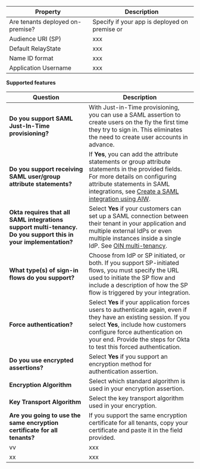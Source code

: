 | Property | Description  |
| -------- | ------------ |
| Are tenants deployed on-premise?  | Specify if your app is deployed on premise or  |
| Audience URI (SP)  | xxx |
| Default RelayState | xxx |
| Name ID format | xxx |
| Application Username | xxx |


**Supported features**

| Question | Description  |
| -------- | ------------ |
| **Do you support SAML Just-In-Time provisioning?**  | With Just-in-Time provisioning, you can use a SAML assertion to create users on the fly the first time they try to sign in. This eliminates the need to create user accounts in advance.  |
| **Do you support receiving SAML user/group attribute statements?**  | If **Yes**, you can add the attribute statements or group attribute statements in the provided fields. For more details on configuring attribute statements in SAML integrations, see [Create a SAML integration using AIW](https://help.okta.com/okta_help.htm?id=ext_Apps_App_Integration_Wizard-saml). |
| **Okta requires that all SAML integrations support multi-tenancy. Do you support this in your implementation?** | Select **Yes** if your customers can set up a SAML connection between their tenant in your application and multiple external IdPs or even multiple instances inside a single IdP. See [OIN multi-tenancy](/docs/guides/submit-app-prereq/main/#oin-multi-tenancy). |
| **What type(s) of sign-in flows do you support?** | Choose from IdP or SP initiated, or both. If you support SP-initiated flows, you must specify the URL used to initiate the SP flow and include a description of how the SP flow is triggered by your integration. |
|  **Force authentication?** | Select **Yes** if your application forces users to authenticate again, even if they have an existing session. If you select **Yes**, include how customers configure force authentication on your end. Provide the steps for Okta to test this forced authentication. |
| **Do you use encrypted assertions?** | Select **Yes** if you support an encryption method for authentication assertion. |
| **Encryption Algorithm** | Select which standard algorithm is used in your encryption assertion. |
| **Key Transport Algorithm** | Select the key transport algorithm used in your encryption. |
| **Are you going to use the same encryption certificate for all tenants?**  | If you support the same encryption certificate for all tenants, copy your certificate and paste it in the field provided. |
| vv | xxx |
| xx | xxx |
